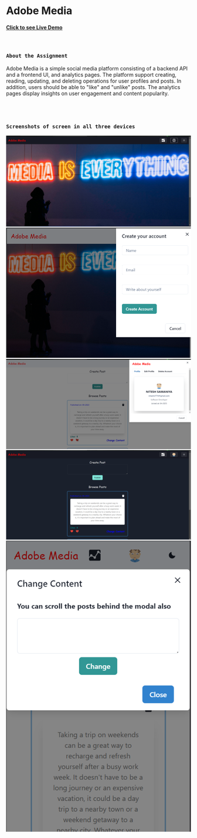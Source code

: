 # Adobe Media

#### <a href="https://frontend-murex-xi.vercel.app/">Click to see Live Demo</a>

<br />

### `About the Assignment`

Adobe Media is a simple social media platform consisting of a backend
API and a frontend UI, and analytics pages. The platform support creating,
reading, updating, and deleting operations for user profiles and posts. In addition,
users should be able to "like" and "unlike" posts. The analytics pages display
insights on user engagement and content popularity.

<br />
<br />

### `Screenshots of screen in all three devices`

![home page](./screenshots/home.png)
![userCreate](./screenshots/userCreate.png)
![profile](./screenshots/profile.png)
![posts](./screenshots/posts.png)
![changeContent](./screenshots/changeContent.png)
